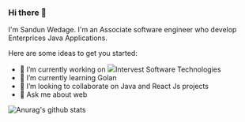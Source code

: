 ### Hi there 👋




I'm Sandun Wedage. I'm an Associate software engineer who develop Enterprices Java Applications.

   

Here are some ideas to get you started:

- 🔭 I’m currently working on <img src="https://img.shields.io/badge/nvidia-gtx1650-%2376B900.svg?&style=for-the-badge&logo=nvidia&logoColor=white" />Intervest Software Technologies
- 🌱 I’m currently learning Golan
- 👯 I’m looking to collaborate on Java and React Js projects
- 💬 Ask me about web

![Anurag's github stats](https://github-readme-stats.vercel.app/api?username=prasanganath&show_icons=true&theme=radical)



